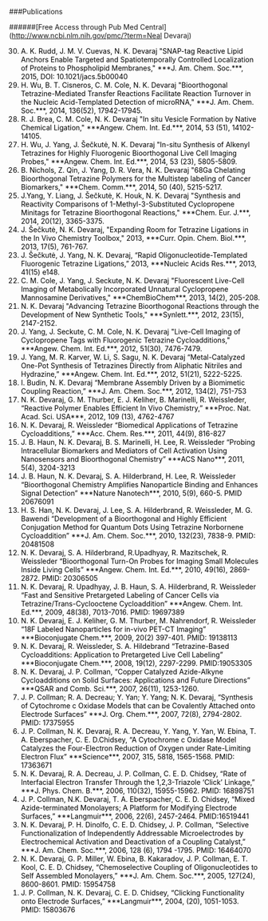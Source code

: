 ###Publications

######[Free Access through Pub Med Central](http://www.ncbi.nlm.nih.gov/pmc/?term=Neal Devaraj)

<ol style="color:black" reversed>

<li>A. K. Rudd, J. M. V. Cuevas, N. K. Devaraj "SNAP-tag Reactive Lipid Anchors Enable Targeted and Spatiotemporally Controlled Localization of Proteins to Phospholipid Membranes," ***J. Am. Chem. Soc.***, 2015, DOI: 10.1021/jacs.5b00040 </li>

<li>H. Wu, B. T. Cisneros, C. M. Cole, N. K. Devaraj "Bioorthogonal Tetrazine-Mediated Transfer Reactions Facilitate Reaction Turnover in the Nucleic Acid-Templated Detection of microRNA," ***J. Am. Chem. Soc.***, 2014, 136(52), 17942-17945.</li>

<li>R. J. Brea, C. M. Cole, N. K. Devaraj "In situ Vesicle Formation by Native Chemical Ligation," ***Angew. Chem. Int. Ed.***, 2014, 53 (51), 14102-14105.</li>

<li>H. Wu, J. Yang, J. Šečkutė, N. K. Devaraj "In-situ Synthesis of Alkenyl Tetrazines for Highly Fluorogenic Bioorthogonal Live Cell Imaging Probes," ***Angew. Chem. Int. Ed.***, 2014, 53 (23), 5805-5809.</li>

<li>B. Nichols, Z. Qin, J. Yang, D. R. Vera, N. K. Devaraj "68Ga Chelating Bioorthogonal Tetrazine Polymers for the Multistep labeling of Cancer Biomarkers," ***Chem. Comm.***, 2014, 50 (40), 5215-5217.</li>

<li>J.Yang, Y. Liang, J. Šečkutė, K. Houk, N. K. Devaraj "Synthesis and Reactivity Comparisons of 1-Methyl-3-Substituted Cyclopropene Minitags for Tetrazine Bioorthogonal Reactions," ***Chem. Eur. J.***, 2014, 20(12), 3365-3375.</li>

<li>J. Šečkutė, N. K. Devaraj, "Expanding Room for Tetrazine Ligations in the In Vivo Chemistry Toolbox," 2013, ***Curr. Opin. Chem. Biol.***, 2013, 17(5), 761-767.</li>

<li>J. Šečkutė, J. Yang, N. K. Devaraj, “Rapid Oligonucleotide-Templated Fluorogenic Tetrazine Ligations,” 2013, ***Nucleic Acids Res.***, 2013, 41(15) e148.</li>

<li>C. M. Cole, J. Yang, J. Seckute, N. K. Devaraj "Fluorescent Live-Cell Imaging of Metabolically Incorporated Unnatural Cyclopropene Mannosamine Derivatives," ***ChemBioChem***, 2013, 14(2), 205-208.</li>

<li>N. K. Devaraj "Advancing Tetrazine Bioorthogonal Reactions through the Development of New Synthetic Tools," ***Synlett.***, 2012, 23(15), 2147-2152.</li>

<li>J. Yang, J. Seckute, C. M. Cole, N. K. Devaraj "Live-Cell Imaging of Cyclopropene Tags with Fluorogenic Tetrazine Cycloadditions," ***Angew. Chem. Int. Ed.***, 2012, 51(30), 7476-7479.</li>

<li>J. Yang, M. R. Karver, W. Li, S. Sagu, N. K. Devaraj “Metal-Catalyzed One-Pot Synthesis of Tetrazines Directly from Aliphatic Nitriles and Hydrazine,” ***Angew. Chem. Int. Ed.***, 2012, 51(21), 5222-5225.</li>

<li>I. Budin, N. K. Devaraj “Membrane Assembly Driven by a Biomimetic Coupling Reaction,” ***J. Am. Chem. Soc.***, 2012, 134(2), 751-753</li>

<li>N. K. Devaraj, G. M. Thurber, E. J. Keliher, B. Marinelli, R. Weissleder, “Reactive Polymer Enables Efficient In Vivo Chemistry,” ***Proc. Nat. Acad. Sci. USA***, 2012, 109 (13), 4762-4767</li>

<li>N. K. Devaraj, R. Weissleder “Biomedical Applications of Tetrazine Cycloadditions,” ***Acc. Chem. Res.***, 2011, 44(9), 816-827</li>

<li>J. B. Haun, N. K. Devaraj, B. S. Marinelli, H. Lee, R. Weissleder “Probing Intracellular Biomarkers and Mediators of Cell Activation Using Nanosensors and Bioorthogonal Chemistry” ***ACS Nano***, 2011, 5(4), 3204-3213</li>

<li>J. B. Haun, N. K. Devaraj, S. A. Hilderbrand, H. Lee, R. Weissleder “Bioorthogonal Chemistry Amplifies Nanoparticle Binding and Enhances Signal Detection” ***Nature Nanotech***, 2010, 5(9), 660-5. PMID 20676091</li>

<li>H. S. Han, N. K. Devaraj, J. Lee, S. A. Hilderbrand, R. Weissleder, M. G. Bawendi “Development of a Bioorthogonal and Highly Efficient Conjugation Method for Quantum Dots Using Tetrazine Norbornene Cycloaddition” ***J. Am. Chem. Soc.***, 2010, 132(23), 7838-9. PMID: 20481508</li>

<li>N. K. Devaraj, S. A. Hilderbrand, R.Upadhyay, R. Mazitschek, R. Weissleder “Bioorthogonal Turn-On Probes for Imaging Small Molecules Inside Living Cells” ***Angew. Chem. Int. Ed.***, 2010, 49(16), 2869-2872. PMID: 20306505</li>

<li>N. K. Devaraj, R. Upadhyay, J. B. Haun, S. A. Hilderbrand, R. Weissleder “Fast and Sensitive Pretargeted Labeling of Cancer Cells via Tetrazine/Trans-Cyclooctene Cycloaddition” ***Angew. Chem. Int. Ed.***, 2009, 48(38), 7013-7016. PMID: 19697389</li>

<li>N. K. Devaraj, E. J. Keliher, G. M. Thurber, M. Nahrendorf, R. Weissleder “18F Labeled Nanoparticles for in-vivo PET-CT Imaging” ***Bioconjugate Chem.***, 2009, 20(2) 397-401. PMID: 19138113</li>

<li>N. K. Devaraj, R. Weissleder, S. A. Hildebrand “Tetrazine-Based Cycloadditions: Application to Pretargeted Live Cell Labeling” ***Bioconjugate Chem.***, 2008, 19(12), 2297-2299. PMID:19053305</li>

<li>N. K. Devaraj, J. P. Collman, “Copper Catalyzed Azide-Alkyne Cycloadditions on Solid Surfaces: Applications and Future Directions” ***QSAR and Comb. Sci.***, 2007, 26(11), 1253-1260.</li>

<li>J. P. Collman; R. A. Decreau; Y. Yan; Y. Yang; N. K. Devaraj, “Synthesis of Cytochrome c Oxidase Models that can be Covalently Attached onto Electrode Surfaces” ***J. Org. Chem.***, 2007, 72(8), 2794-2802. PMID: 17375955</li>

<li>J. P. Collman, N. K. Devaraj, R. A. Decreau, Y. Yang, Y. Yan, W. Ebina, T. A. Eberspacher, C. E. D.Chidsey, “A Cytochrome c Oxidase Model Catalyzes the Four-Electron Reduction of Oxygen under Rate-Limiting Electron Flux” ***Science***, 2007, 315, 5818, 1565-1568. PMID: 17363671</li>

<li>N. K. Devaraj, R. A. Decreau, J. P. Collman, C. E. D. Chidsey, “Rate of Interfacial Electron Transfer Through the 1,2,3-Triazole ‘Click’ Linkage,” ***J. Phys. Chem. B.***, 2006, 110(32), 15955-15962. PMID: 16898751</li>

<li>J. P. Collman, N.K. Devaraj, T. A. Eberspacher, C. E. D. Chidsey, “Mixed Azide-terminated Monolayers; A Platform for Modifying Electrode Surfaces,” ***Langmuir***, 2006, 22(6), 2457-2464. PMID:16519441</li>

<li>N. K. Devaraj, P. H. Dinolfo, C. E. D. Chidsey, J. P. Collman, “Selective Functionalization of Independently Addressable Microelectrodes by Electrochemical Activation and Deactivation of a Coupling Catalyst,” ***J. Am. Chem. Soc.***, 2006, 128 (6), 1794 -1795. PMID: 16464070</li>

<li>N. K. Devaraj, G. P. Miller, W. Ebina, B. Kakaradov, J. P. Collman, E. T. Kool, C. E. D. Chidsey, “Chemoselective Coupling of Oligonucleotides to Self Assembled Monolayers,” ***J. Am. Chem. Soc.***, 2005, 127(24), 8600-8601. PMID: 15954758</li>

<li>J. P. Collman, N. K. Devaraj, C. E. D. Chidsey, “Clicking Functionality onto Electrode Surfaces,” ***Langmuir***, 2004, (20), 1051-1053. PMID: 15803676</li>
</ol>

